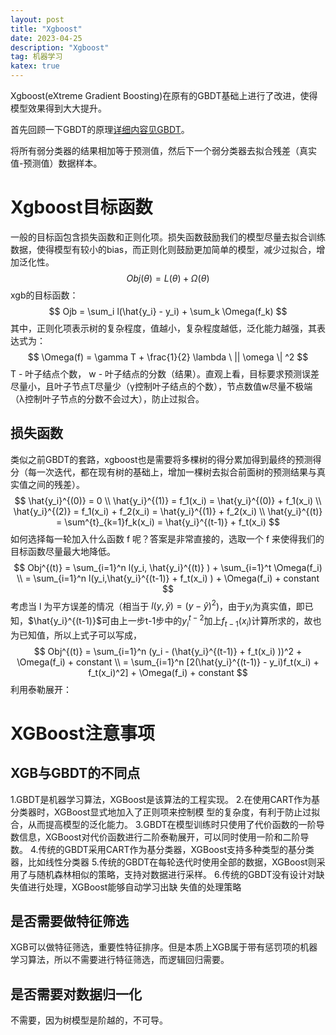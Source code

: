 ```yaml
---
layout: post
title: "Xgboost"
date: 2023-04-25
description: "Xgboost"
tag: 机器学习
katex: true  
---
```


Xgboost(eXtreme Gradient Boosting)在原有的GBDT基础上进行了改进，使得模型效果得到大大提升。

首先回顾一下GBDT的原理[详细内容见GBDT](https://pangzhengyang.github.io/2021/12/ML-gbdt/)。

将所有弱分类器的结果相加等于预测值，然后下一个弱分类器去拟合残差（真实值-预测值）数据样本。

# Xgboost目标函数

一般的目标函包含损失函数和正则化项。损失函数鼓励我们的模型尽量去拟合训练数据，使得模型有较小的bias，而正则化则鼓励更加简单的模型，减少过拟合，增加泛化性。
$$
Obj(\theta) = L(\theta) + \Omega(\theta)
$$
xgb的目标函数：
$$
Ojb = \sum_i l(\hat{y_i} - y_i) + \sum_k \Omega(f_k)
$$
其中，正则化项表示树的复杂程度，值越小，复杂程度越低，泛化能力越强，其表达式为：
$$
\Omega(f) = \gamma T + \frac{1}{2} \lambda \ || \omega \| ^2
$$
T - 叶子结点个数， w - 叶子结点的分数（结果）。直观上看，目标要求预测误差尽量小，且叶子节点T尽量少（γ控制叶子结点的个数），节点数值w尽量不极端（λ控制叶子节点的分数不会过大），防止过拟合。



## 损失函数

类似之前GBDT的套路，xgboost也是需要将多棵树的得分累加得到最终的预测得分（每一次迭代，都在现有树的基础上，增加一棵树去拟合前面树的预测结果与真实值之间的残差）。
$$
\hat{y_i}^{(0)} = 0 
\\
\hat{y_i}^{(1)} = f_1(x_i) = \hat{y_i}^{(0)} + f_1(x_i)
\\
\hat{y_i}^{(2)} = f_1(x_i) +  f_2(x_i) = \hat{y_i}^{(1)} + f_2(x_i)
\\
\hat{y_i}^{(t)} = \sum^{t}_{k=1}f_k(x_i) = \hat{y_i}^{(t-1)} + f_t(x_i)
$$
如何选择每一轮加入什么函数 f 呢？答案是非常直接的，选取一个 f 来使得我们的目标函数尽量最大地降低。
$$
Obj^{(t)} = \sum_{i=1}^n l(y_i, \hat{y_i}^{(t)}  ) + \sum_{i=1}^t \Omega(f_i)
\\ = \sum_{i=1}^n l(y_i,\hat{y_i}^{(t-1)} + f_t(x_i) ) + \Omega(f_i) + constant
$$
考虑当 l 为平方误差的情况（相当于 $l(y,\hat{y}) = (y - \hat{y})^2$)，由于$y_i$为真实值，即已知，$\hat{y_i}^{(t-1)}$可由上一步t-1步中的$y_i^{t-2}$加上$f_{t-1}(x_i)$计算所求的，故也为已知值，所以上式子可以写成，
$$
Obj^{(t)} = \sum_{i=1}^n (y_i - (\hat{y_i}^{(t-1)} + f_t(x_i) ))^2 + \Omega(f_i) + constant
\\
= \sum_{i=1}^n [2(\hat{y_i}^{(t-1)} - y_i)f_t(x_i) + f_t(x_i)^2] + \Omega(f_i) + constant
$$
利用泰勒展开：



# XGBoost注意事项

## XGB与GBDT的不同点

1.GBDT是机器学习算法，XGBoost是该算法的工程实现。
2.在使用CART作为基分类器时，XGBoost显式地加入了正则项来控制模 型的复杂度，有利于防止过拟合，从而提高模型的泛化能力。
3.GBDT在模型训练时只使用了代价函数的一阶导数信息，XGBoost对代价函数进行二阶泰勒展开，可以同时使用一阶和二阶导数。
4.传统的GBDT采用CART作为基分类器，XGBoost支持多种类型的基分类器，比如线性分类器
5.传统的GBDT在每轮迭代时使用全部的数据，XGBoost则采用了与随机森林相似的策略，支持对数据进行采样。
6.传统的GBDT没有设计对缺失值进行处理，XGBoost能够自动学习出缺 失值的处理策略

## 是否需要做特征筛选

XGB可以做特征筛选，重要性特征排序。但是本质上XGB属于带有惩罚项的机器学习算法，所以不需要进行特征筛选，而逻辑回归需要。

## 是否需要对数据归一化

不需要，因为树模型是阶越的，不可导。



